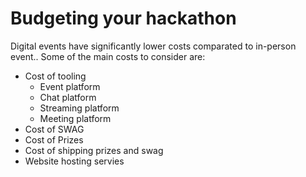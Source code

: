 # Budgeting your hackathon

Digital events have significantly lower costs comparated to in-person event..  Some of the main costs to consider are: 

* Cost of tooling
  * Event platform 
  * Chat platform 
  * Streaming platform 
  * Meeting platform   
* Cost of SWAG 
* Cost of Prizes 
* Cost of shipping prizes and swag
* Website hosting servies 

